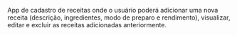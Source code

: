 App de cadastro de receitas onde o usuário poderá adicionar uma nova receita (descrição, ingredientes, modo de preparo e rendimento), visualizar,  editar e excluir as receitas adicionadas anteriormente.